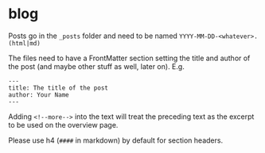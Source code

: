 # blog

Posts go in the `_posts` folder and need to be named `YYYY-MM-DD-<whatever>.(html|md)`

The files need to have a FrontMatter section setting the title and author of the post (and maybe other stuff as well, later on).
E.g.

```
---
title: The title of the post
author: Your Name
---
```

Adding `<!--more-->` into the text will treat the preceding text as the excerpt to be used on the overview page.

Please use h4 (`####` in markdown) by default for section headers.
